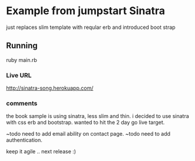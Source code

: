 # Example from jumpstart Sinatra
just replaces slim template with reqular erb and introduced boot strap


## Running
ruby main.rb


### Live URL
http://sinatra-song.herokuapp.com/


### comments
the book sample is using sinatra, less slim and thin. 
i decided to use sinatra with css erb and bootstrap. wanted to hit the 2 day go live target. 

~todo need to add email ability on contact page. 
~todo need to add authentication.

keep it agile .. next release :) 
